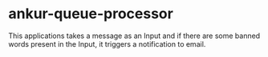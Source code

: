 # ankur-queue-processor
This applications takes a message as an Input and if there are some banned words present in the Input, it triggers a notification to email.
